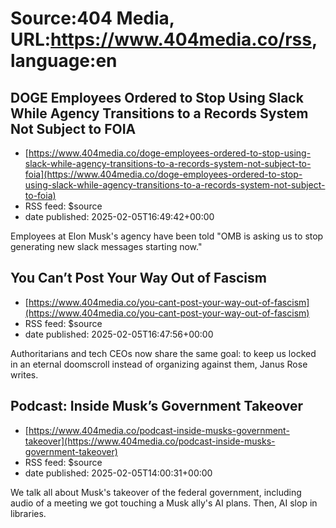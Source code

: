 # Source:404 Media, URL:https://www.404media.co/rss, language:en

## DOGE Employees Ordered to Stop Using Slack While Agency Transitions to a Records System Not Subject to FOIA
 - [https://www.404media.co/doge-employees-ordered-to-stop-using-slack-while-agency-transitions-to-a-records-system-not-subject-to-foia](https://www.404media.co/doge-employees-ordered-to-stop-using-slack-while-agency-transitions-to-a-records-system-not-subject-to-foia)
 - RSS feed: $source
 - date published: 2025-02-05T16:49:42+00:00

Employees at Elon Musk's agency have been told "OMB is asking us to stop generating new slack messages starting now."

## You Can’t Post Your Way Out of Fascism
 - [https://www.404media.co/you-cant-post-your-way-out-of-fascism](https://www.404media.co/you-cant-post-your-way-out-of-fascism)
 - RSS feed: $source
 - date published: 2025-02-05T16:47:56+00:00

Authoritarians and tech CEOs now share the same goal: to keep us locked in an eternal doomscroll instead of organizing against them, Janus Rose writes.

## Podcast: Inside Musk’s Government Takeover
 - [https://www.404media.co/podcast-inside-musks-government-takeover](https://www.404media.co/podcast-inside-musks-government-takeover)
 - RSS feed: $source
 - date published: 2025-02-05T14:00:31+00:00

We talk all about Musk's takeover of the federal government, including audio of a meeting we got touching a Musk ally's AI plans. Then, AI slop in libraries.

